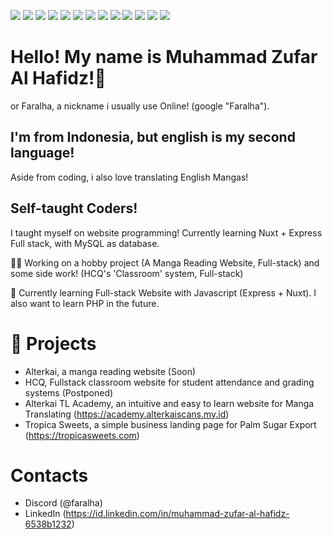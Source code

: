 <img src="https://img.shields.io/badge/c-%2300599C.svg?style=for-the-badge&logo=c&logoColor=white"/> <img src="https://img.shields.io/badge/c++-%2300599C.svg?style=for-the-badge&logo=c%2B%2B&logoColor=white"/> <img src="https://img.shields.io/badge/html5-%23E34F26.svg?style=for-the-badge&logo=html5&logoColor=white"/> <img src="https://img.shields.io/badge/css3-%231572B6.svg?style=for-the-badge&logo=css3&logoColor=white"/> <img src="https://img.shields.io/badge/javascript-%23323330.svg?style=for-the-badge&logo=javascript&logoColor=%23F7DF1E"/> <img src="https://img.shields.io/badge/typescript-%23007ACC.svg?style=for-the-badge&logo=typescript&logoColor=white"/> <img src="https://img.shields.io/badge/MongoDB-%234ea94b.svg?style=for-the-badge&logo=mongodb&logoColor=white"/> <img src="https://img.shields.io/badge/mysql-%2300f.svg?style=for-the-badge&logo=mysql&logoColor=white"/> <img src="https://img.shields.io/badge/Nuxt-002E3B?style=for-the-badge&logo=nuxt&logoColor=#00DC82"/> <img src="https://img.shields.io/badge/vuejs-%2335495e.svg?style=for-the-badge&logo=vuedotjs&logoColor=%234FC08D"/> <img src="https://img.shields.io/badge/Next-black?style=for-the-badge&logo=next.js&logoColor=white"/> <img src="https://img.shields.io/badge/react-%2320232a.svg?style=for-the-badge&logo=react&logoColor=%2361DAFB"/> <img src="https://img.shields.io/badge/tailwindcss-%2338B2AC.svg?style=for-the-badge&logo=tailwind-css&logoColor=white"/>

# Hello! My name is Muhammad Zufar Al Hafidz!👋
or Faralha, a nickname i usually use Online! (google "Faralha").
## I'm from Indonesia, but english is my second language!
Aside from coding, i also love translating English Mangas!
## Self-taught Coders!
I taught myself on website programming! Currently learning Nuxt + Express Full stack, with MySQL as database.


👩‍💻 Working on a hobby project (A Manga Reading Website, Full-stack) and some side work! (HCQ's 'Classroom' system, Full-stack)

🧠 Currently learning Full-stack Website with Javascript (Express + Nuxt). I also want to learn PHP in the future.

# 📓 Projects
- Alterkai, a manga reading website (Soon)
- HCQ, Fullstack classroom website for student attendance and grading systems (Postponed)
- Alterkai TL Academy, an intuitive and easy to learn website for Manga Translating (https://academy.alterkaiscans.my.id)
- Tropica Sweets, a simple business landing page for Palm Sugar Export (https://tropicasweets.com) 

# Contacts
- Discord (@faralha)
- LinkedIn (https://id.linkedin.com/in/muhammad-zufar-al-hafidz-6538b1232)
